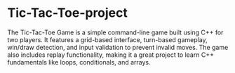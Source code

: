# Tic-Tac-Toe-project
The Tic-Tac-Toe Game is a simple command-line game built using C++ for two players. It features a grid-based interface, turn-based gameplay, win/draw detection, and input validation to prevent invalid moves. The game also includes replay functionality, making it a great project to learn C++ fundamentals like loops, conditionals, and arrays. 

